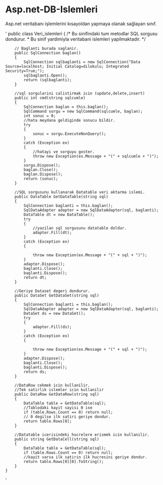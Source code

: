 # Asp.net-DB-Islemleri

Asp.net veritabanı işlemlerini kısayoldan yapmaya olanak sağlayan sınıf.

'
public class Veri_islemleri
    {
        /* Bu sinifindaki tum metodlar SQL sorgusu dondurur.
         * Bu sinif yardimiyla veritabani islemleri yapilmaktadir. 
        */

        // Baglanti burada saglanir.
        public SqlConnection baglan()
        {
            SqlConnection sqlbaglanti = new SqlConnection("Data Source=localhost; Initial Catalog=dilokulu; Integrated Security=True;");
            sqlbaglanti.Open();
            return (sqlbaglanti);
        }

        //sql sorgularini calistirmak icin (update,delete,insert)
        public int cmd(string sqlcumle)
        {
            SqlConnection baglan = this.baglan();
            SqlCommand sorgu = new SqlCommand(sqlcumle, baglan);
            int sonuc = 0;
            //hata meydana geldiginde sonucu bildir.
            try
            {
                sonuc = sorgu.ExecuteNonQuery();
            }
            catch (Exception ex)
            {
                //hatayi ve sorguyu goster.
                throw new Exception(ex.Message + "(" + sqlcumle + ")");
            }
            sorgu.Dispose();
            baglan.Close();
            baglan.Dispose();
            return (sonuc);
        }

        //SQL sorgusunu kullanarak Datatable veri aktarma islemi.
        public DataTable GetDataTable(string sql)
        {
            SqlConnection baglanti = this.baglan();
            SqlDataAdapter adapter = new SqlDataAdapter(sql, baglanti);
            DataTable dt = new DataTable();
            try
            {
                //yazilan sql sorgusunu datatable doldur.
                adapter.Fill(dt);
            }
            catch (Exception ex)
            {

                throw new Exception(ex.Message + "(" + sql + ")");
            }
            adapter.Dispose();
            baglanti.Close();
            baglanti.Dispose();
            return dt;
        }

        //Geriye Dataset degeri dondurur.
        public DataSet GetDataSet(string sql)
        {
            SqlConnection baglanti = this.baglan();
            SqlDataAdapter adapter = new SqlDataAdapter(sql, baglanti);
            DataSet ds = new DataSet();
            try
            {
                adapter.Fill(ds);
            }
            catch (Exception ex)
            {

                throw new Exception(ex.Message + "(" + sql + ")");
            }
            adapter.Dispose();
            baglanti.Close();
            baglanti.Dispose();
            return ds;
        }

        //DataRow cekmek icin kullanilir.
        //Tek satirlik islemler icin kullanilir
        public DataRow GetDataRow(string sql)
        {
            DataTable table = GetDataTable(sql);
            //Tablodaki kayit sayisi 0 ise 
            if (table.Rows.Count == 0) return null;
            // 0 degilse ilk satiri geriye dondur.
            return table.Rows[0];
        }

        //Datatable icerisindeki hucrelere erismek icin kullanilir.
        public string GetDataCell(string sql)
        {
            DataTable table = GetDataTable(sql);
            if (table.Rows.Count == 0) return null;
            //kayit varsa ilk satirin ilk hucresini geriye dondur.
            return table.Rows[0][0].ToString();
        }
    }
'
